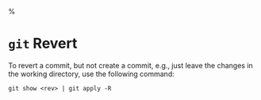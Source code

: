 %

# `git` Revert

To revert a commit, but not create a commit, e.g., just leave the changes in the working directory, use the following command:

    git show <rev> | git apply -R
